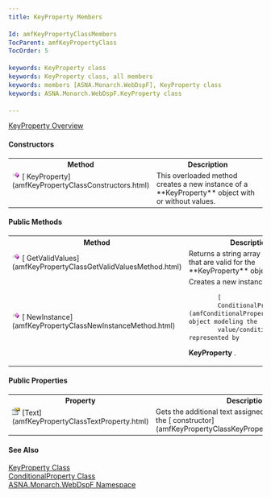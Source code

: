 ```yaml
---
title: KeyProperty Members

Id: amfKeyPropertyClassMembers
TocParent: amfKeyPropertyClass
TocOrder: 5

keywords: KeyProperty class
keywords: KeyProperty class, all members
keywords: members [ASNA.Monarch.WebDspF], KeyProperty class
keywords: ASNA.Monarch.WebDspF.KeyProperty class

---
```


[KeyProperty Overview](amfKeyPropertyClass.html) 

#### Constructors
<table class="mytable" cellspacing="0" cellpadding="4" width="90%">
          <colgroup><col width="30%" /><col width="70%" />
          </colgroup>
          <tr><th>Method</th>
              <th>Description</th>
          </tr>
          <tr valign="top">
            <td><img height="16" alt="public method" src="Images/Methods.bmp" width="16" border="0" />
              [
              KeyProperty](amfKeyPropertyClassConstructors.html)
            </td>
            <td>This overloaded method
            creates a new instance of a 
 **KeyProperty** 
       object with or without
            values.</td>
          </tr>
</table>

#### Public Methods
<table class="mytable" cellspacing="0" cellpadding="4" width="90%">
          <colgroup><col width="30%" /><col width="70%" />
          </colgroup>
          <tr><th>Method</th>
            <th>Description</th>
          </tr>
          <tr>
            <td><img height="16" alt="public method" src="Images/Methods.bmp" width="16" border="0" />
              [
              GetValidValues](amfKeyPropertyClassGetValidValuesMethod.html)
            </td>
            <td>Returns a string array of
            the values that are valid for the 
 **KeyProperty** 
       object.</td>
          </tr>
          <tr>
            <td><img height="16" alt="public method" src="Images/Methods.bmp" width="16" border="0" />
              [
              NewInstance](amfKeyPropertyClassNewInstanceMethod.html)
            </td>
            <td>Creates a new instance of a

            [
            ConditionalProperty](amfConditionalPropertyClass.html) object modeling the
            value/conditions represented by 
 **KeyProperty** .</td>
          </tr>
</table>

#### Public Properties
<table class="mytable" cellspacing="0" cellpadding="4" width="90%">
          <colgroup>
           <col width="30%" />
           <col width="70%" />
          </colgroup>
          <tr><th>Property</th>
          <th>Description</th>
          </tr>
          <tr valign="top">
            <td><img height="16" alt="public properties" src="Images/property.bmp" width="16" border="0" />
              [Text](amfKeyPropertyClassTextProperty.html)
            </td>
            <td>Gets the additional text
            assigned to the function key in the 
            [
            constructor](amfKeyPropertyClassKeyPropertyConstructor3.html).</td>
          </tr>
</table>

#### See Also
[KeyProperty
      Class](amfKeyPropertyClass.html)
      <br />
      [
      ConditionalProperty Class](amfConditionalPropertyClass.html)
      <br />
      [
      ASNA.Monarch.WebDspF Namespace](amfWebDspFNamespace.html)
      <p />

